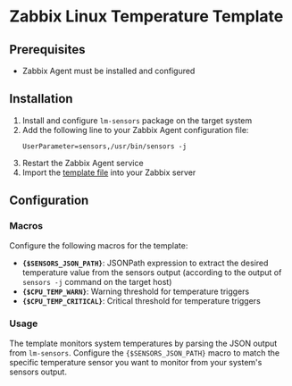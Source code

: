 # Zabbix Linux Temperature Template

## Prerequisites

- Zabbix Agent must be installed and configured

## Installation

1. Install and configure `lm-sensors` package on the target system
2. Add the following line to your Zabbix Agent configuration file:
   ```
   UserParameter=sensors,/usr/bin/sensors -j
   ```
3. Restart the Zabbix Agent service
4. Import the [template file](Linux%20CPU%20Temperature%20by%20Zabbix%20agent.yml) into your Zabbix server

## Configuration

### Macros

Configure the following macros for the template:

- **`{$SENSORS_JSON_PATH}`**: JSONPath expression to extract the desired temperature value from the sensors output (according to the output of `sensors -j` command on the target host)
- **`{$CPU_TEMP_WARN}`**: Warning threshold for temperature triggers
- **`{$CPU_TEMP_CRITICAL}`**: Critical threshold for temperature triggers

### Usage

The template monitors system temperatures by parsing the JSON output from `lm-sensors`. Configure the `{$SENSORS_JSON_PATH}` macro to match the specific temperature sensor you want to monitor from your system's sensors output.
